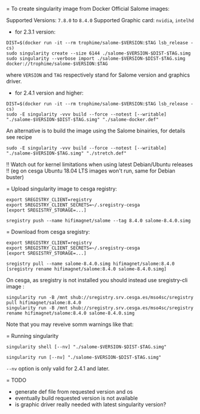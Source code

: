 = To create singularity image from Docker Official Salome images:

Supported Versions: `7.8.0` to `8.4.0`
Supported Graphic card: `nvidia`, `intelhd`


* for 2.3.1 version:

```
DIST=$(docker run -it --rm trophime/salome-$VERSION:$TAG lsb_release -cs)
sudo singularity create --size 6144 ./salome-$VERSION-$DIST-$TAG.simg
sudo singularity --verbose import ./salome-$VERSION-$DIST-$TAG.simg docker://trophime/salome-$VERSION:$TAG
```

where `VERSION` and `TAG` respectively stand for Salome version and graphics driver.

* for 2.4.1 version and higher:

```
DIST=$(docker run -it --rm trophime/salome-$VERSION:$TAG lsb_release -cs)
sudo -E singularity -vvv build --force --notest [--writable] "./salome-$VERSION-$DIST-$TAG.simg" "./salome-docker.def"
```

An alternative is to build the image using the Salome binairies, for details see recipe
```
sudo -E singularity -vvv build --force --notest [--writable] "./salome-$VERSION-$TAG.simg" "./stretch.def"
```

!! Watch out for kernel limitations when using latest Debian/Ubuntu releases !!
(eg on cesga Ubuntu 18.04 LTS images won't run, same for Debian buster)

= Upload singularity image to cesga registry:

```
export SREGISTRY_CLIENT=registry
export SREGISTRY_CLIENT_SECRETS=~/.sregistry-cesga
[export SREGISTRY_STORAGE=...]

sregistry push --name hifimagnet/salome --tag 8.4.0 salome-8.4.0.simg 
```

= Download from cesga sregistry:

```
export SREGISTRY_CLIENT=registry
export SREGISTRY_CLIENT_SECRETS=~/.sregistry-cesga
[export SREGISTRY_STORAGE=...]

sregistry pull --name salome-8.4.0.simg hifimagnet/salome:8.4.0
[sregistry rename hifimagnet/salome:8.4.0 salome-8.4.0.simg]
```

On cesga, as sregistry is not installed you should instead use sregistry-cli image :
```
singularity run -B /mnt shub://sregistry.srv.cesga.es/mso4sc/sregistry pull hifimagnet/salome:8.4.0
singularity run -B /mnt shub://sregistry.srv.cesga.es/mso4sc/sregistry rename hifimagnet/salome:8.4.0 salome-8.4.0.simg 
```

Note that you may reveive somm warnings like that:

= Running singularity

```
singularity shell [--nv] "./salome-$VERSION-$DIST-$TAG.simg"
```

```
singularity run [--nv] "./salome-$VERSION-$DIST-$TAG.simg"
```

`--nv` option is only valid for 2.4.1 and later.

= TODO

* generate def file from requested version and os
* eventually build requested version is not available
* is graphic driver really needed with latest singularity version?
